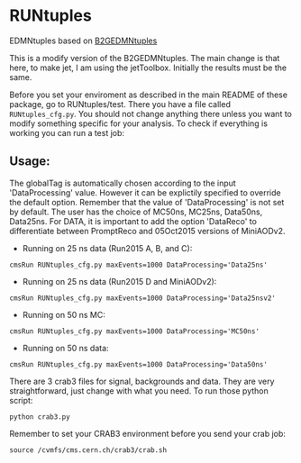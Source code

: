 # RUNtuples 

EDMNtuples based on [B2GEDMNtuples](https://github.com/cmsb2g/B2GAnaFW/tree/master)

This is a modify version of the B2GEDMNtuples. The main change is that here, to make jet, I am using the jetToolbox. Initially the results must be the same.

Before you set your enviroment as described in the main README of these package, go to RUNtuples/test. There you have a file called `RUNtuples_cfg.py`. You should not change anything there unless you want to modify something specific for your analysis. To check if everything is working you can run a test job:

## Usage:
The globalTag is automatically chosen according to the input 'DataProcessing' value. 
However it can be explictily specified to override the default option.
Remember that the value of 'DataProcessing' is not set by default. The user has the choice of MC50ns, MC25ns, Data50ns, Data25ns. 
For DATA, it is important to add the option 'DataReco' to differentiate between PromptReco and 05Oct2015 versions of MiniAODv2. 

* Running on 25 ns data (Run2015 A, B, and C):
```
cmsRun RUNtuples_cfg.py maxEvents=1000 DataProcessing='Data25ns'
```
* Running on 25 ns data (Run2015 D and MiniAODv2):
```
cmsRun RUNtuples_cfg.py maxEvents=1000 DataProcessing='Data25nsv2'
```
* Running on 50 ns MC:
```
cmsRun RUNtuples_cfg.py maxEvents=1000 DataProcessing='MC50ns'
```
* Running on 50 ns data:
```
cmsRun RUNtuples_cfg.py maxEvents=1000 DataProcessing='Data50ns'
```

There are 3 crab3 files for signal, backgrounds and data. They are very straightforward, just change with what you need. To run those python script:

```
python crab3.py
```

Remember to set your CRAB3 environment before you send your crab job:

```
source /cvmfs/cms.cern.ch/crab3/crab.sh
```
